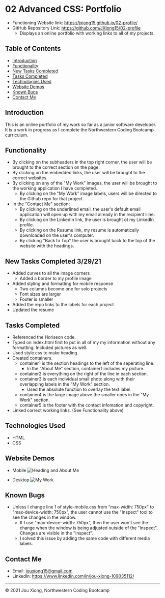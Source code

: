 # 02 Advanced CSS: Portfolio

* Functioning Website link: https://jxiong15.github.io/02-profile/
* GitHub Repository Link: https://github.com/JXIong15/02-profile
    * Displays an online portfolio with working links to all of my projects.


## Table of Contents
* [Introduction](#introduction)
* [Functionality](#functionality)
* [New Tasks Completed](#new-tasks-completed-3/29/21)
* [Tasks Completed](#tasks-completed)
* [Technologies Used](#technologies-used)
* [Website Demos](#website-demos)
* [Known Bugs](#known-bugs)
* [Contact Me](#contact-me)


## Introduction
This is an online portfolio of my work so far as a junior software developer. It is a work in progress as I complete the Northwestern Coding Bootcamp curriculum.


## Functionality
* By clicking on the subheaders in the top right corner, the user will be brought to the correct section on the page.
* By clicking on the embedded links, the user will be brought to the correct websites.
* By clicking on any of the "My Work" images, the user will be brought to the working application I have completed.
    * By clicking on the "My Work" image labels, users will be directed to the Github repo for that project.
* In the "Contact Me" section:
    * By clicking on the underlined email, the user's default email application will open up with my email already in the recipient liine.
    * By clicking on the LinkedIn link, the user is brought ot my LinkedIn profile.
    * By clicking on the Resume link, my resume is automatically downloaded on the user's computer.
    * By clicking "Back to Top" the user is brought back to the top of the website with the headings.


## New Tasks Completed 3/29/21
* Added curves to all the image corners
    * Added a border to my profile image
* Added styling and formatting for mobile response
    * Two columns become one for solo projects
    * Font sizes are larger
    * Footer is smaller
* Added the repo links to the labels for each project
* Updated the resume


## Tasks Completed
* Referenced the Horiseon code.
* Typed on index.html first to put in all of my my information without any formatting. Included pictures as well.
* Used style.css to make heading.
* Created containers.
    * container1 is the section headings to the left of the seperating line.
        * In the "About Me" section, container1 includes my picture.
    * container2 is everything on the right of the line in each section.
    * container3 is each individual small photo along with their overlapping labels in the "My Work" section.
        * Used the absolute function to overlay the text label.
    * container4 is the large image above the smaller ones in the "My Work" section.
    * container5 is the footer with the contact infomation and copyright.
* Linked correct working links. (See Functionality above)


## Technologies Used
* HTML
* CSS


## Website Demos
* Mobile 
![Heading and About Me](./Assets/mobile-profile.gif)

* Desktop
![My Work](./Assets/Desktop-Profile.gif)



## Known Bugs
* Unless I change line 1 of style-mobile.css from "max-width: 750px" to "max-device-width: 750px", the user cannot use the "Inspect" tool to see the changes in the window.
    * If I use "max-device-width: 750px", then the user won't see the change when the window is being adjusted outside of the "Inspect". Changes are visible in the "Inspect".
    * I solved this issue by adding the same code with different media labels.


## Contact Me
* Email: jouxiong15@gmail.com
* LinkedIn: https://www.linkedin.com/in/jou-xiong-109035112/

- - -
© 2021 Jou Xiong, Northwestern Coding Bootcamp
